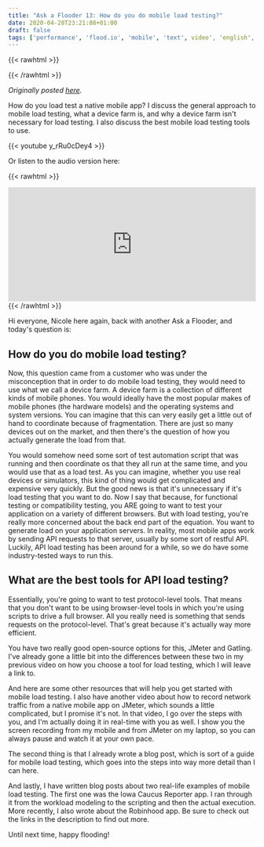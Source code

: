 ```yaml
---
title: "Ask a Flooder 13: How do you do mobile load testing?"
date: 2020-04-28T23:21:08+01:00
draft: false
tags: ['performance', 'flood.io', 'mobile', 'text', video', 'english', 'jmeter', 'ask a flooder']
---
```


{{< rawhtml >}}
<link rel="canonical" href="https://www.flood.io/blog/ask-a-flooder-13-how-do-you-do-mobile-load-testing">
{{< /rawhtml >}}

_Originally posted [here](https://www.flood.io/blog/ask-a-flooder-13-how-do-you-do-mobile-load-testing)._

How do you load test a native mobile app? I discuss the general approach to mobile load testing, what a device farm is, and why a device farm isn't necessary for load testing. I also discuss the best mobile load testing tools to use.

{{< youtube y_rRu0cDey4 >}}

Or listen to the audio version here:

{{< rawhtml >}}
<iframe src="https://open.spotify.com/embed-podcast/episode/2fevtJd7pPIAUDkMpdnzkV" width="100%" height="232" frameborder="0" allowtransparency="true" allow="encrypted-media"></iframe>
{{< /rawhtml >}}

Hi everyone, Nicole here again, back with another Ask a Flooder, and today's question is: 

## How do you do mobile load testing?

Now, this question came from a customer who was under the misconception that in order to do mobile load testing, they would need to use what we call a device farm. A device farm is a collection of different kinds of mobile phones. You would ideally have the most popular makes of mobile phones (the hardware models) and the operating systems and system versions. You can imagine that this can very easily get a little out of hand to coordinate because of fragmentation. There are just so many devices out on the market, and then there's the question of how you actually generate the load from that.

You would somehow need some sort of test automation script that was running and then coordinate os that they all run at the same time, and you would use that as a load test. As you can imagine, whether you use real devices or simulators, this kind of thing would get complicated and expensive very quickly. But the good news is that it's unnecessary if it's load testing that you want to do. Now I say that because, for functional testing or compatibility testing, you ARE going to want to test your application on a variety of different browsers. But with load testing, you're really more concerned about the back end part of the equation. You want to generate load on your application servers. In reality, most mobile apps work by sending API requests to that server, usually by some sort of restful API. Luckily, API load testing has been around for a while, so we do have some industry-tested ways to run this.

## What are the best tools for API load testing? 

Essentially, you're going to want to test protocol-level tools. That means that you don't want to be using browser-level tools in which you're using scripts to drive a full browser. All you really need is something that sends requests on the protocol-level. That's great because it's actually way more efficient.

You have two really good open-source options for this, JMeter and Gatling. I've already gone a little bit into the differences between these two in my previous video on how you choose a tool for load testing, which I will leave a link to.

And here are some other resources that will help you get started with mobile load testing. I also have another video about how to record network traffic from a native mobile app on JMeter, which sounds a little complicated, but I promise it's not. In that video, I go over the steps with you, and I'm actually doing it in real-time with you as well. I show you the screen recording from my mobile and from JMeter on my laptop, so you can always pause and watch it at your own pace.

The second thing is that I already wrote a blog post, which is sort of a guide for mobile load testing, which goes into the steps into way more detail than I can here.

And lastly, I have written blog posts about two real-life examples of mobile load testing. The first one was the Iowa Caucus Reporter app. I ran through it from the workload modeling to the scripting and then the actual execution. More recently, I also wrote about the Robinhood app. Be sure to check out the links in the description to find out more.

Until next time, happy flooding!
